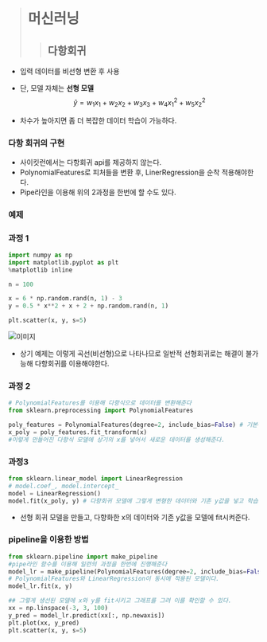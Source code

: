 > # 머신러닝
>> ## 다항회귀
- 입력 데이터를 비선형 변환 후 사용
- 단, 모델 자체는 **선형 모델**
$$\begin{equation}
\hat{y} = w_1 x_1 + w_2 x_2 + w_3 x_3 + w_4 x_1^2 + w_5 x_2^2
\end{equation}$$

- 차수가 높아지면 좀 더 복잡한 데이터 학습이 가능하다.

### 다항 회귀의 구현

- 사이킷런에서는 다항회귀 api를 제공하지 않는다.
- PolynomialFeatures로 피처들을 변환 후, LinerRegression을 순착 적용해야한다.
- Pipe라인을 이용해 위의 2과정을 한번에 할 수도 있다.

### 예제
### 과정 1 
```python
import numpy as np
import matplotlib.pyplot as plt
%matplotlib inline

n = 100

x = 6 * np.random.rand(n, 1) - 3
y = 0.5 * x**2 + x + 2 + np.random.rand(n, 1)

plt.scatter(x, y, s=5)
```
![이미지](https://img1.daumcdn.net/thumb/R1280x0/?scode=mtistory2&fname=https%3A%2F%2Fblog.kakaocdn.net%2Fdn%2FNDTfk%2FbtqF5AAFSTk%2FIB5TxaDeOKXpzZBHbvrQuK%2Fimg.png) 
- 상기 예제는 이렇게 곡선(비선형)으로 나타나므로 일반적 선형회귀로는 해결이 불가능해 다항회귀를 이용해야한다.
### 과정 2
``` python
# PolynomialFeatures를 이용해 다항식으로 데이터를 변환해준다
from sklearn.preprocessing import PolynomialFeatures

poly_features = PolynomialFeatures(degree=2, include_bias=False) # 기본적인 다항식의 형태를 만들어준다.
x_poly = poly_features.fit_transform(x)
#이렇게 만들어진 다항식 모델에 상기의 x를 넣어서 새로운 데이터를 생성해준다.
```

### 과정3
```python
from sklearn.linear_model import LinearRegression
# model.coef_, model.intercept_
model = LinearRegression()
model.fit(x_poly, y) # 다항회귀 모델에 그렇게 변형한 데이터와 기존 y값을 넣고 학습시킨다.
```
- 선형 회귀 모델을 만들고, 다향화한 x의 데이터와 기존 y값을
모델에 fit시켜준다.

### pipeline을 이용한 방법
```python
from sklearn.pipeline import make_pipeline   
#pipe라인 함수를 이용해 일련의 과정을 한번에 진행해준다
model_lr = make_pipeline(PolynomialFeatures(degree=2, include_bias=False),LinearRegression())
# PolynomialFeatures와 LinearRegression이 동시에 적용된 모델이다.
model_lr.fit(x, y)

## 그렇게 생선된 모델에 x와 y를 fit시키고 그래프를 그려 이를 확인할 수 있다.
xx = np.linspace(-3, 3, 100)
y_pred = model_lr.predict(xx[:, np.newaxis])
plt.plot(xx, y_pred)
plt.scatter(x, y, s=5)
```

